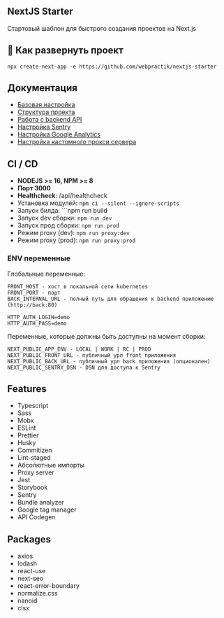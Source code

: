 ## NextJS Starter

Стартовый шаблон для быстрого создания проектов на Next.js

## 🚀 Как развернуть проект

```
npx create-next-app -e https://github.com/webpractik/nextjs-starter
```

## Документация
- [Базовая настройка](docs/settings.md)
- [Структура проекта](docs/project-structure.md)
- [Работа с backend API](docs/api.md)
- [Настройка Sentry](docs/sentry.md)
- [Настройка Google Analytics](docs/gtag.md)
- [Настройка кастомного прокси сервера](docs/custom-proxy.md)

## CI / CD
- **NODEJS >= 16, NPM >= 8**
- **Порт 3000**
- **Healthcheck**: /api/healthcheck
- Установка модулей:  ```npm ci --silent --ignore-scripts``` 
- Запуск билда: ```npm run build
- Запуск dev сборки: ```npm run dev```
- Запуск прод сборки: ```npm run prod``` 
- Режим proxy (dev): ```npm run proxy:dev```
- Режим proxy (prod): ```npm run proxy:prod```

### ENV переменные
Глобальные переменные:
```
FRONT_HOST - хост в локальной сети kubernetes 
FRONT_PORT - порт
BACK_INTERNAL_URL - полный путь для обращения к backend приложению (http://back:80)

HTTP_AUTH_LOGIN=demo
HTTP_AUTH_PASS=demo
```
Переменные, которые должны быть доступны на момент сборки:
```
NEXT_PUBLIC_APP_ENV - LOCAL | WORK | RC | PROD
NEXT_PUBLIC_FRONT_URL - публичный урл front приложения
NEXT_PUBLIC_BACK_URL - публичный урл back приложения (опционален)
NEXT_PUBLIC_SENTRY_DSN - DSN для доступа к Sentry
```

## Features
- Typescript
- Sass
- Mobx
- ESLint
- Prettier
- Husky
- Commitizen
- Lint-staged
- Абсолютные импорты
- Proxy server
- Jest
- Storybook
- Sentry
- Bundle analyzer
- Google tag manager
- API Codegen

## Packages
- axios
- lodash
- react-use
- next-seo
- react-error-boundary
- normalize.css
- nanoid
- clsx
